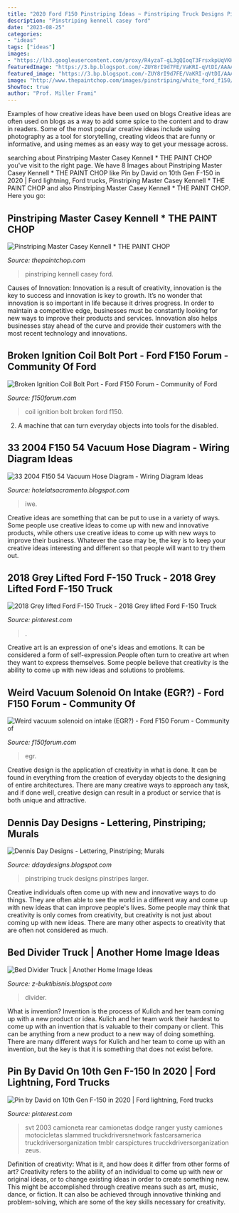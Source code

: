 ```yaml
---
title: "2020 Ford F150 Pinstriping Ideas ~ Pinstriping Truck Designs Pinstripes Larger"
description: "Pinstriping kennell casey ford"
date: "2023-08-25"
categories:
- "ideas"
tags: ["ideas"]
images:
- "https://lh3.googleusercontent.com/proxy/R4yzaT-gL3gQIoqT3FrsxkpUqVKKxfOpfUBb1fv5irAubDx3e3CgH8yddWc1ZWC3a_wlZ2EVBHbIIDsSVE7HUdIcSH2jlh4M6EIP5xUMH7CtDtAA1k3shfJU-0lyX9eQhJCum_xye4TkLw=w1200-h630-p-k-no-nu"
featuredImage: "https://3.bp.blogspot.com/-ZUY8rI9d7FE/VaKRI-qVtDI/AAAAAAAABlw/c_0ZvAIW3PU/s1600/picture%2B007.jpg"
featured_image: "https://3.bp.blogspot.com/-ZUY8rI9d7FE/VaKRI-qVtDI/AAAAAAAABlw/c_0ZvAIW3PU/s1600/picture%2B007.jpg"
image: "http://www.thepaintchop.com/images/pinstriping/white_ford_f150/SAM_0679.JPG"
ShowToc: true
author: "Prof. Miller Frami"
---
```



Examples of how creative ideas have been used on blogs
Creative ideas are often used on blogs as a way to add some spice to the content and to draw in readers. Some of the most popular creative ideas include using photography as a tool for storytelling, creating videos that are funny or informative, and using memes as an easy way to get your message across.

	

		
searching about Pinstriping Master Casey Kennell * THE PAINT CHOP you've visit to the right page. We have 8 Images about Pinstriping Master Casey Kennell * THE PAINT CHOP like Pin by David on 10th Gen F-150 in 2020 | Ford lightning, Ford trucks, Pinstriping Master Casey Kennell * THE PAINT CHOP and also Pinstriping Master Casey Kennell * THE PAINT CHOP. Here you go:
		
    
## Pinstriping Master Casey Kennell * THE PAINT CHOP

<img loading=lazy src="http://www.thepaintchop.com/images/pinstriping/white_ford_f150/SAM_0679.JPG" onerror="this.onerror=null;this.src='https://tse1.mm.bing.net/th?id=OIP.VEpRvy4kaFhyTEDZZVhyFgHaFj&amp;pid=15.1';" alt="Pinstriping Master Casey Kennell * THE PAINT CHOP">

_Source: thepaintchop.com_

>pinstriping kennell casey ford. 

	

Causes of Innovation:
Innovation is a result of creativity, innovation is the key to success and innovation is key to growth. It’s no wonder that innovation is so important in life because it drives progress. In order to maintain a competitive edge, businesses must be constantly looking for new ways to improve their products and services. Innovation also helps businesses stay ahead of the curve and provide their customers with the most recent technology and innovations.

    
## Broken Ignition Coil Bolt Port - Ford F150 Forum - Community Of Ford

<img loading=lazy src="https://cimg1.ibsrv.net/gimg/www.f150forum.com-vbulletin/2000x1504/pxl_20200929_235444405_a011254ee6fb8f5fcfb3f74903c3d273620c2eee.jpg" onerror="this.onerror=null;this.src='https://tse2.mm.bing.net/th?id=OIP.Yp-cMOLGoykenCyd4U8P1QHaFj&amp;pid=15.1';" alt="Broken Ignition Coil Bolt Port - Ford F150 Forum - Community of Ford">

_Source: f150forum.com_

>coil ignition bolt broken ford f150. 

	

2. A machine that can turn everyday objects into tools for the disabled.

    
## 33 2004 F150 54 Vacuum Hose Diagram - Wiring Diagram Ideas

<img loading=lazy src="https://lh3.googleusercontent.com/proxy/lzQCNrhCmvRaLvH-UjLrUQ-4ZbtVpcHJEO8o9DCPWVZh6vhyXU-HJeF95FGqWRqTs3-BfunIYupxwhFO9KyRnMb6TWbeXBcYZiaGQLYOGH8ah7oVpjmD6X0CdVRm4CQ9nOn67GIHADRe5xp0iNmEtsL_V30k1azZ6peYdqCrHvONsA=w1200-h630-p-k-no-nu" onerror="this.onerror=null;this.src='https://tse3.mm.bing.net/th?id=OIP.oT8z5v4vYeN7sNF4JI1w1AHaFj&amp;pid=15.1';" alt="33 2004 F150 54 Vacuum Hose Diagram - Wiring Diagram Ideas">

_Source: hotelatsacramento.blogspot.com_

>iwe. 

	

Creative ideas are something that can be put to use in a variety of ways. Some people use creative ideas to come up with new and innovative products, while others use creative ideas to come up with new ways to improve their business. Whatever the case may be, the key is to keep your creative ideas interesting and different so that people will want to try them out.

    
## 2018 Grey Lifted Ford F-150 Truck - 2018 Grey Lifted Ford F-150 Truck

<img loading=lazy src="https://i.pinimg.com/736x/50/c4/e6/50c4e67323062584736fc4b5263d168b.jpg" onerror="this.onerror=null;this.src='https://tse2.mm.bing.net/th?id=OIP.xyEov8T7Y2D5f-2pcMLaPQHaFj&amp;pid=15.1';" alt="2018 Grey lifted Ford F-150 Truck - 2018 Grey lifted Ford F-150 Truck">

_Source: pinterest.com_

>. 

	

Creative art is an expression of one's ideas and emotions. It can be considered a form of self-expression.People often turn to creative art when they want to express themselves. Some people believe that creativity is the ability to come up with new ideas and solutions to problems.

    
## Weird Vacuum Solenoid On Intake (EGR?) - Ford F150 Forum - Community Of

<img loading=lazy src="https://cimg7.ibsrv.net/gimg/www.f150forum.com-vbulletin/1120x2000/doodad3_611ea05b5c86f84422eaef6cd8519d0931fe31a1.jpg" onerror="this.onerror=null;this.src='https://tse3.mm.bing.net/th?id=OIP.lu1DtZlI9_Dvk7sI0tjHVwHaNP&amp;pid=15.1';" alt="Weird vacuum solenoid on intake (EGR?) - Ford F150 Forum - Community of">

_Source: f150forum.com_

>egr. 

	

Creative design is the application of creativity in what is done. It can be found in everything from the creation of everyday objects to the designing of entire architectures. There are many creative ways to approach any task, and if done well, creative design can result in a product or service that is both unique and attractive.

    
## Dennis Day Designs - Lettering, Pinstriping; Murals

<img loading=lazy src="https://3.bp.blogspot.com/-ZUY8rI9d7FE/VaKRI-qVtDI/AAAAAAAABlw/c_0ZvAIW3PU/s1600/picture%2B007.jpg" onerror="this.onerror=null;this.src='https://tse4.mm.bing.net/th?id=OIP.wOLy_rAH2IQ2iVZs0jFQgwHaE8&amp;pid=15.1';" alt="Dennis Day Designs - Lettering, Pinstriping; Murals">

_Source: ddaydesigns.blogspot.com_

>pinstriping truck designs pinstripes larger. 

	

Creative individuals often come up with new and innovative ways to do things. They are often able to see the world in a different way and come up with new ideas that can improve people's lives. Some people may think that creativity is only comes from creativity, but creativity is not just about coming up with new ideas. There are many other aspects to creativity that are often not considered as much.

    
## Bed Divider Truck | Another Home Image Ideas

<img loading=lazy src="https://lh3.googleusercontent.com/proxy/R4yzaT-gL3gQIoqT3FrsxkpUqVKKxfOpfUBb1fv5irAubDx3e3CgH8yddWc1ZWC3a_wlZ2EVBHbIIDsSVE7HUdIcSH2jlh4M6EIP5xUMH7CtDtAA1k3shfJU-0lyX9eQhJCum_xye4TkLw=w1200-h630-p-k-no-nu" onerror="this.onerror=null;this.src='https://tse1.mm.bing.net/th?id=OIP.DHugFprEv60yUpMknceqBgHaHa&amp;pid=15.1';" alt="Bed Divider Truck | Another Home Image Ideas">

_Source: z-buktibisnis.blogspot.com_

>divider. 

	

What is invention?
Invention is the process of Kulich and her team coming up with a new product or idea. Kulich and her team work their hardest to come up with an invention that is valuable to their company or client. This can be anything from a new product to a new way of doing something. There are many different ways for Kulich and her team to come up with an invention, but the key is that it is something that does not exist before.

    
## Pin By David On 10th Gen F-150 In 2020 | Ford Lightning, Ford Trucks

<img loading=lazy src="https://i.pinimg.com/474x/37/61/88/3761888f87b2eda6e9ee71a6e83e3343.jpg" onerror="this.onerror=null;this.src='https://tse3.mm.bing.net/th?id=OIP.LuWFLTlzZJfX1FYRkErxpgAAAA&amp;pid=15.1';" alt="Pin by David on 10th Gen F-150 in 2020 | Ford lightning, Ford trucks">

_Source: pinterest.com_

>svt 2003 camioneta rear camionetas dodge ranger yusty camiones motocicletas slammed truckdriversnetwork fastcarsamerica truckdriversorganization tmblr carspictures trucckdriversorganization zeus. 

	

Definition of creativity: What is it, and how does it differ from other forms of art?
Creativity refers to the ability of an individual to come up with new or original ideas, or to change existing ideas in order to create something new. This might be accomplished through creative means such as art, music, dance, or fiction. It can also be achieved through innovative thinking and problem-solving, which are some of the key skills necessary for creativity.

